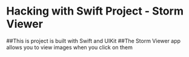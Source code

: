 # Hacking with Swift Project - Storm Viewer

##This is project is built with Swift and UIKit
##The Storm Viewer app allows you to view images when you click on them

